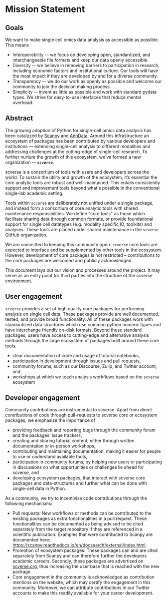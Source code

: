 # Mission Statement

## Goals

We want to make single cell omics data analysis as accessible as possible. This means

* Interoperability -- we focus on developing open, standardized, and interchangeable file formats and keep our data openly accessible. 
* Diversity -- we believe in removing barriers to participation in research, including economic factors and institutional culture. Our tools will have the most impact if they are developed by and for a diverse community.
* Transparency -- we do our work as openly as possible and welcome our community to join the decision making process.
* Simplicity -- invent as little as possible and work with standard pydata types. We strive for easy-to-use interfaces that reduce mental overhead.

## Abstract

The growing adoption of Python for single-cell omics data analysis has been catalyzed by [Scanpy](https://genomebiology.biomedcentral.com/articles/10.1186/s13059-017-1382-0) and [AnnData](https://anndata.readthedocs.io/en/latest/). 
Around this infrastructure an ecosystem of packages has been contributed by various developers and institutions — extending single-cell analysis to different modalities and addressing challenges at the cutting-edge of single-cell research.
To further nurture the growth of this ecosystem, we've formed a new organization -- **`scverse`**.

scverse is a consortium of tools with users and developers across the world. To sustain the utility and growth of the ecosystem, it’s essential the core analytic tools are robust and well-maintained. This entails consistently support and improvement tools beyond what's possible in the conventional single-lab academic setting.

Tools within `scverse` are deliberately not unified under a single package, and instead form a consortium of core analytic tools with shared maintenance responsibilities.
We define "core tools" as those which facilitate sharing data through common formats, or provide foundational support for single cell datatypes (e.g. modality specific IO, toolkits) and analyses. 
These tools are placed under shared maintenance in the `scverse` GitHub organization.

We are committed to keeping this community open.
`scverse` core tools are expected to interface and be supplemented by other tools in the ecosystem.
However, development of core packages is not restricted – contributions to the core packages are welcomed and publicly acknowledged.

This document lays out our vision and processes around the project.
It may serve as an entry point for third parties into the structure of the scverse environment.

## User engagement


`scverse` provides a set of high quality core packages for performing analysis on single cell data.
These packages provide are well documented, tested, and provide broad functionality.
All of these packages work with standardized data structures which use common python numeric types and have interchange friendly on-disk formats.
Beyond these standard packages, users have access to cutting-edge and alternative analysis methods through the large ecosystem of packages built around these core tools.

* clear documentation of code and usage of tutorial notebooks,
* participation in development through issues and pull requests,
* community forums, such as our Discourse, Zulip, and Twitter account, and
* workshops at which we teach analysis workflows based on the `scverse` ecosystem

## Developer engagement

Community contributions are instrumental to scverse. Apart from direct contributions of code through pull-requests to scverse core or ecosystem packages, we emphasize the importance of

* providing feedback and reporting bugs through the community forum and the packages' issue trackers,
* creating and sharing tutorial content, either through written documentation or in-person workshops,
* contributing and maintaining documentation, making it easier for people to use or understand available tools,
* participation in community forums, by helping new users or participating in discussions on what opportunities or challenges lie ahead for scverse, and
* developing ecosystem packages, that interact with scverse core packages and data-structures and further what can be done with single-cell data in Python.


As a community, we try to incentivise code contributions through the following mechanisms:

* Pull requests: New workflows or methods can be contributed to the existing packages as extra functionalities in a pull request. These functionalities can be documented as being advised to be cited separately from the target repository if they are referenced in a scientific publication. Examples that were contributed to Scanpy are documented here: https://scanpy.readthedocs.io/en/docsearch/external/index.html. 
* Promotion of ecosystem packages: These packages can and are cited separately from Scanpy and can therefore further the developers academic careers.  Secondly, these packages are advertised on [scverse.org](), thus increasing the user base that is reached with the new package.
* Core engagement in the community is acknowledged as contribution mentions on the website, which may certify the engagement in this community. Moreover, we can attribute contributions in our Twitter accounts to make this readily available for your career development.
